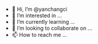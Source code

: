 - 👋 Hi, I’m @yanchangci
- 👀 I’m interested in ...
- 🌱 I’m currently learning ...
- 💞️ I’m looking to collaborate on ...
- 📫 How to reach me ...

<!---
yanchangci/yanchangci is a ✨ special ✨ repository because its `README.md` (this file) appears on your GitHub profile.
You can click the Preview link to take a look at your changes.
--->

